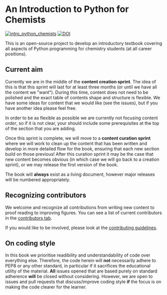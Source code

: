 # An Introduction to Python for Chemists

[![intro_python_chemists](https://circleci.com/gh/pythoninchemistry/intro_python_chemists.svg?style=svg)](https://circleci.com/gh/pythoninchemistry/intro_python_chemists)
[![DOI](https://zenodo.org/badge/248480226.svg)](https://zenodo.org/badge/latestdoi/248480226)

This is an open-source project to develop an introductory textbook covering all aspects of Python programming for chemistry students (at all career positions).

## Current aim

Currently we are in the middle of the **content creation sprint**. 
The idea of this is that this sprint will last for at least three months (or until we have all the content we "want"). 
During this time, content does not need to be polished and the exact table of contents shape and structure is flexible. 
We have some ideas for content that we would like (see the issues), but if you have another idea please feel free. 

In order to be as flexible as possible we are currently not focusing content *order*, so if it is not clear, your should include some prerequisites at the top of the section that you are adding. 

Once this sprint is complete, we will move to a **content curation sprint** where we will work to clean up the content that has been written and develop in more detailed flow for the book, ensuring that each new section build on those previous!
After this curation sprint it may be the case that new content becomes obvious (in which case we will go back to a creation sprint), or we may release the first version of the book. 

The book will **always** exist as a living document, however major releases will be numbered appropriately.

## Recognizing contributors

We welcome and recognize all contributions from writing new content to proof reading to improving figures.
You can see a list of current contributors in the [contributors tab](https://github.com/pythoninchemistry/intro_python_chemists/graphs/contributors).

If you would like to be involved, please look at the [contributing guidelines](https://github.com/pythoninchemistry/intro_python_chemists/blob/master/content/contributing.md).

## On coding style

In this book we prioritise readibility and understandability of code over everything else. 
Therefore, the code herein will **not** necessarily adhere to PEP8 or any other standard, in particular if it sacrifices the educational utility of the material. 
**All** issues opened that are based purely on standard adherence **will** be closed without considering.
However, we are open to issues and pull requests that discuss/improve coding style **if** the focus is on making the code clearer for the learner. 
